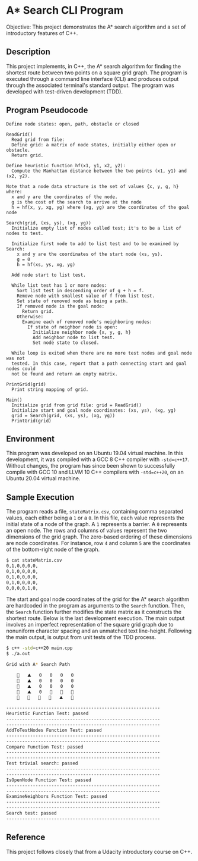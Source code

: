 # A* Search CLI Program
Objective: This project demonstrates the A* search algorithm and a set of introductory features of C++.

## Description
This project implements, in C++, the A* search algorithm for finding the shortest route between two points on a square grid graph. The program is executed through a command line interface (CLI) and produces output through the associated terminal's standard output. The program was developed with test-driven development (TDD).

## Program Pseudocode
```
Define node states: open, path, obstacle or closed

ReadGrid()
  Read grid from file:
  Define grid: a matrix of node states, initially either open or obstacle.
  Return grid.

Define heuristic function hf(x1, y1, x2, y2):
  Compute the Manhattan distance between the two points (x1, y1) and (x2, y2).

Note that a node data structure is the set of values {x, y, g, h} where:
  x and y are the coordinates of the node.
  g is the cost of the search to arrive at the node
  h = hf(x, y, xg, yg) where (xg, yg) are the coordinates of the goal node

Search(grid, (xs, ys), (xg, yg))
  Initialize empty list of nodes called test; it's to be a list of nodes to test.

  Initialize first node to add to list test and to be examined by Search:
    x and y are the coordinates of the start node (xs, ys).
    g = 0
    h = hf(xs, ys, xg, yg)

  Add node start to list test.

  While list test has 1 or more nodes:
    Sort list test in descending order of g + h = f.
    Remove node with smallest value of f from list test.
    Set state of removed node as being a path.
    If removed node is the goal node:
      Return grid.
    Otherwise:
      Examine each of removed node's neighboring nodes:
        If state of neighbor node is open:
          Initialize neighbor node {x, y, g, h}
          Add neighbor node to list test.
          Set node state to closed.

  While loop is exited when there are no more test nodes and goal node was not
  tested. In this case, report that a path connecting start and goal nodes could
  not be found and return an empty matrix.

PrintGrid(grid)
  Print string mapping of grid.

Main()
  Initialize grid from grid file: grid = ReadGrid()
  Initialize start and goal node coordinates: (xs, ys), (xg, yg)
  grid = Search(grid, (xs, ys), (xg, yg))
  PrintGrid(grid)
```

## Environment
This program was developed on an Ubuntu 19.04 virtual machine. In this development, it was compiled with a GCC 8 C++ compiler with `-std=c++17`. Without changes, the program has since been shown to successfully compile with GCC 10 and LLVM 10 C++ compilers with `-std=c++20`, on an Ubuntu 20.04 virtual machine.

## Sample Execution
The program reads a file, `stateMatrix.csv`, containing comma separated values, each either being a `1` or a `0`. In this file, each value represents the initial state of a node of the graph. A `1` represents a barrier. A `0` represents an open node. The rows and columns of values represent the two dimensions of the grid graph. The zero-based ordering of these dimensions are node coordinates. For instance, row `4` and column `5` are the coordinates of the bottom-right node of the graph.
```bash
$ cat stateMatrix.csv
0,1,0,0,0,0,
0,1,0,0,0,0,
0,1,0,0,0,0,
0,1,0,0,0,0,
0,0,0,0,1,0,
```
The start and goal node coordinates of the grid for the A* search algorithm are hardcoded in the program as arguments to the `Search` function. Then, the `Search` function further modifies the state matrix as it constructs the shortest route. Below is the last development execution. The main output involves an imperfect representation of the square grid graph due to nonuniform character spacing and an unmatched text line-height. Following the main output, is output from unit tests of the TDD process.
```bash
$ c++ -std=c++20 main.cpp
$ ./a.out

Grid with A* Search Path

	🚦   ⛰️   0   0   0   0   
	🚗   ⛰️   0   0   0   0   
	🚗   ⛰️   0   0   0   0   
	🚗   ⛰️   0   🚗   🚗   🚗   
	🚗   🚗   🚗   🚗   ⛰️   🏁   

----------------------------------------------------------
Heuristic Function Test: passed
----------------------------------------------------------
----------------------------------------------------------
AddToTestNodes Function Test: passed
----------------------------------------------------------
----------------------------------------------------------
Compare Function Test: passed
----------------------------------------------------------
----------------------------------------------------------
Test trivial search: passed
----------------------------------------------------------
----------------------------------------------------------
IsOpenNode Function Test: passed
----------------------------------------------------------
----------------------------------------------------------
ExamineNeighbors Function Test: passed
----------------------------------------------------------
----------------------------------------------------------
Search test: passed
----------------------------------------------------------


```

## Reference
This project follows closely that from a Udacity introductory course on C++.
